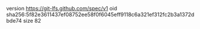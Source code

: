 version https://git-lfs.github.com/spec/v1
oid sha256:5f82e3611437ef08752ee58f0f6045eff9118c6a321ef312fc2b3a1372dbde74
size 82
